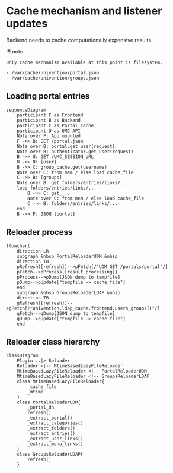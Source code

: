 # Cache mechanism and listener updates

Backend needs to cache computationally expensive results.

!!! note

    Only cache mechanism available at this point is filesystem.

    - /var/cache/univention/portal.json
    - /var/cache/univention/groups.json


## Loading portal entries

```mermaid
sequenceDiagram
    participant F as Frontend
    participant B as Backend
    participant C as Portal Cache
    participant U as UMC API
    Note over F: App mounted
    F ->> B: GET /portal.json
    Note over B: portal.get_user(request)
    Note over B: authenticator.get_user(request)
    B ->> U: GET /UMC_SESSION_URL
    U ->> B: [user]
    B ->> C: group_cache.get(username)
    Note over C: from mem / else load cache_file
    C ->> B: [groups]
    Note over B: get folders/entries/links/...
    loop folders/entries/links/...
        B ->> C: get_...
        Note over C: from mem / else load cache_file
        C ->> B: folders/entries/links/...
    end
    B ->> F: JSON [portal]
```

## Reloader process

```mermaid
flowchart
    direction LR
    subgraph &nbsp PortalReloaderUDM &nbsp
    direction TB
    pRefresh([refresh])-->pFetch[/"UDM GET /portals/portal"/]
    pFetch-->pProcess[[result processing]]
    pProcess-->pDump[JSON dump to tempfile]
    pDump-->pUpdate["tempfile -> cache_file"]
    end
    subgraph &nbsp GroupsReloaderLDAP &nbsp
    direction TB
    gRefresh([refresh])-->gFetch[/"univention.ldap_cache.frontend.users_groups()"/]
    gFetch-->gDump[JSON dump to tempfile]
    gDump-->gUpdate["tempfile -> cache_file"]
    end
```

## Reloader class hierarchy

```mermaid
classDiagram
    Plugin ..|> Reloader
    Reloader <|-- MtimeBasedLazyFileReloader
    MtimeBasedLazyFileReloader <|-- PortalReloaderUDM
    MtimeBasedLazyFileReloader <|-- GroupsReloaderLDAP
    class MtimeBasedLazyFileReloader{
        _cache_file
        _mtime
    }
    class PortalReloaderUDM{
        _portal_dn
        refresh()
        _extract_portal()
        _extract_categories()
        _extract_folders()
        _extract_entries()
        _extract_user_links()
        _extract_menu_links()
    }
    class GroupsReloaderLDAP{
        refresh()
    }
```
